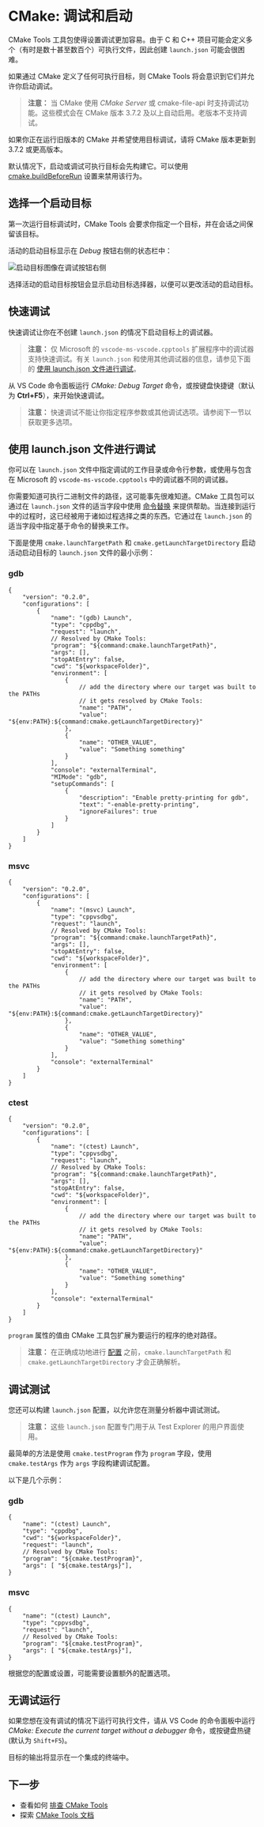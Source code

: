 # CMake: 调试和启动

CMake Tools 工具包使得设置调试更加容易。由于 C 和 C++ 项目可能会定义多个（有时是数十甚至数百个）可执行文件，因此创建 `launch.json` 可能会很困难。

如果通过 CMake 定义了任何可执行目标，则 CMake Tools 将会意识到它们并允许你启动调试。

> **注意：**
> 当 CMake 使用 _CMake Server_ 或 cmake-file-api 时支持调试功能。这些模式会在 CMake 版本 3.7.2 及以上自动启用。老版本不支持调试。

如果你正在运行旧版本的 CMake 并希望使用目标调试，请将 CMake 版本更新到 3.7.2 或更高版本。

默认情况下，启动或调试可执行目标会先构建它。可以使用 [cmake.buildBeforeRun](cmake-settings.md#cmake-settings) 设置来禁用该行为。

## 选择一个启动目标

第一次运行目标调试时，CMake Tools 会要求你指定一个目标，并在会话之间保留该目标。

活动的启动目标显示在 *Debug* 按钮右侧的状态栏中：

![启动目标图像在调试按钮右侧](https://github.com/microsoft/vscode-cmake-tools/raw/main/docs/images/launch_target.png)

选择活动的启动目标按钮会显示启动目标选择器，以便可以更改活动的启动目标。

## 快速调试

快速调试让你在不创建 `launch.json` 的情况下启动目标上的调试器。

> **注意：**
> 仅 Microsoft 的 `vscode-ms-vscode.cpptools` 扩展程序中的调试器支持快速调试。有关 `launch.json` 和使用其他调试器的信息，请参见下面的 [使用 launch.json 文件进行调试](#debug-using-a-launchjson-file)。

从 VS Code 命令面板运行 *CMake: Debug Target* 命令，或按键盘快捷键（默认为 **Ctrl+F5**），来开始快速调试。

> **注意：**
> 快速调试不能让你指定程序参数或其他调试选项。请参阅下一节以获取更多选项。

## 使用 launch.json 文件进行调试

你可以在 `launch.json` 文件中指定调试的工作目录或命令行参数，或使用与包含在 Microsoft 的 `vscode-ms-vscode.cpptools` 中的调试器不同的调试器。

你需要知道可执行二进制文件的路径，这可能事先很难知道。CMake 工具包可以通过在 `launch.json` 文件的适当字段中使用 [命令替换](https://github.com/microsoft/vscode-cmake-tools/blob/main/docs/cmake-settings.md#command-substitution) 来提供帮助。当连接到运行中的过程时，这已经被用于诸如过程选择之类的东西。它通过在 `launch.json` 的适当字段中指定基于命令的替换来工作。

下面是使用 `cmake.launchTargetPath` 和 `cmake.getLaunchTargetDirectory` 启动活动启动目标的 `launch.json` 文件的最小示例：

### gdb

```jsonc
{
    "version": "0.2.0",
    "configurations": [
        {
            "name": "(gdb) Launch",
            "type": "cppdbg",
            "request": "launch",
            // Resolved by CMake Tools:
            "program": "${command:cmake.launchTargetPath}",
            "args": [],
            "stopAtEntry": false,
            "cwd": "${workspaceFolder}",
            "environment": [
                {
                    // add the directory where our target was built to the PATHs
                    // it gets resolved by CMake Tools:
                    "name": "PATH",
                    "value": "${env:PATH}:${command:cmake.getLaunchTargetDirectory}"
                },
                {
                    "name": "OTHER_VALUE",
                    "value": "Something something"
                }
            ],
            "console": "externalTerminal",
            "MIMode": "gdb",
            "setupCommands": [
                {
                    "description": "Enable pretty-printing for gdb",
                    "text": "-enable-pretty-printing",
                    "ignoreFailures": true
                }
            ]
        }
    ]
}
```
### msvc
```jsonc
{
    "version": "0.2.0",
    "configurations": [
        {
            "name": "(msvc) Launch",
            "type": "cppvsdbg",
            "request": "launch",
            // Resolved by CMake Tools:
            "program": "${command:cmake.launchTargetPath}",
            "args": [],
            "stopAtEntry": false,
            "cwd": "${workspaceFolder}",
            "environment": [
                {
                    // add the directory where our target was built to the PATHs
                    // it gets resolved by CMake Tools:
                    "name": "PATH",
                    "value": "${env:PATH}:${command:cmake.getLaunchTargetDirectory}"
                },
                {
                    "name": "OTHER_VALUE",
                    "value": "Something something"
                }
            ],
            "console": "externalTerminal"
        }
    ]
}

```
### ctest
```jsonc
{
    "version": "0.2.0",
    "configurations": [
        {
            "name": "(ctest) Launch",
            "type": "cppvsdbg",
            "request": "launch",
            // Resolved by CMake Tools:
            "program": "${command:cmake.launchTargetPath}",
            "args": [],
            "stopAtEntry": false,
            "cwd": "${workspaceFolder}",
            "environment": [
                {
                    // add the directory where our target was built to the PATHs
                    // it gets resolved by CMake Tools:
                    "name": "PATH",
                    "value": "${env:PATH}:${command:cmake.getLaunchTargetDirectory}"
                },
                {
                    "name": "OTHER_VALUE",
                    "value": "Something something"
                }
            ],
            "console": "externalTerminal"
        }
    ]
}

```

`program` 属性的值由 CMake 工具包扩展为要运行的程序的绝对路径。

> **注意：**
> 在正确成功地进行 [配置](configure.md) 之前，`cmake.launchTargetPath` 和 `cmake.getLaunchTargetDirectory` 才会正确解析。

## 调试测试

您还可以构建 `launch.json` 配置，以允许您在测量分析器中调试测试。

> **注意：**
> 这些 `launch.json` 配置专门用于从 Test Explorer 的用户界面使用。

最简单的方法是使用 `cmake.testProgram` 作为 `program` 字段，使用 `cmake.testArgs` 作为 `args` 字段构建调试配置。

以下是几个示例：

### gdb
```jsonc
{
    "name": "(ctest) Launch",
    "type": "cppdbg",
    "cwd": "${workspaceFolder}",
    "request": "launch",
    // Resolved by CMake Tools:
    "program": "${cmake.testProgram}",
    "args": [ "${cmake.testArgs}"],
}
```
### msvc
```jsonc
{
    "name": "(ctest) Launch",
    "type": "cppvsdbg",
    "request": "launch",
    // Resolved by CMake Tools:
    "program": "${cmake.testProgram}",
    "args": [ "${cmake.testArgs}"],
}
```

根据您的配置或设置，可能需要设置额外的配置选项。

## 无调试运行

如果您想在没有调试的情况下运行可执行文件，请从 VS Code 的命令面板中运行 *CMake: Execute the current target without a debugger* 命令，或按键盘热键 (默认为 `Shift+F5`)。

目标的输出将显示在一个集成的终端中。

## 下一步

- 查看如何 [排查 CMake Tools](troubleshoot.md)
- 探索 [CMake Tools 文档](README.md)
